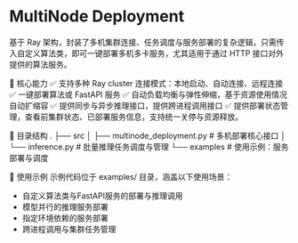 # MultiNode Deployment
基于 Ray 架构，封装了多机集群连接、任务调度与服务部署的复杂逻辑，只需传入自定义算法类，即可一键部署多机多卡服务，尤其适用于通过 HTTP 接口对外提供的算法服务。

🌟 核心能力
✅ 支持多种 Ray cluster 连接模式：本地启动、自动连接、远程连接
✅ 一键部署算法或 FastAPI 服务
✅ 自动负载均衡与弹性伸缩，基于资源使用情况自动扩缩容
✅ 提供同步与异步推理接口，提供跨进程调用接口
✅ 提供部署状态管理，查看前集群状态、已部署服务信息，支持统一关停与资源释放。

📁 目录结构
.
├── src
│   ├── multinode_deployment.py   # 多机部署核心接口
│   └── inference.py              # 批量推理任务调度与管理
└── examples                      # 使用示例：服务部署与调度

🚀 使用示例
示例代码位于 examples/ 目录，涵盖以下使用场景：
 - 自定义算法类与FastAPI服务的部署与推理调用
 - 模型并行的推理服务部署
 - 指定环境依赖的服务部署
 - 跨进程调用与集群任务管理

